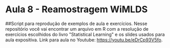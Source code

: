 # Aula 8 - Reamostragem WiMLDS
##Script para reprodução de exemplos de aula e exercícios. 
Nesse repositório você vai encontrar um arquivo em R com a resolução de exercícios escolhidos do livro "Statistical Learning" e os slides usados para aula expositiva. 
Link para aula no Youtube: https://youtu.be/eDrCp93V5fo. 
